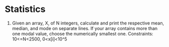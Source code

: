 # Statistics
1. Given an array, X, of N integers, calculate and print the respective mean, median, and mode on separate lines. If your array contains more than one modal value, choose the numerically smallest one.
  Constraints: 10<=N<2500, 0<x[i]<10^5
  
